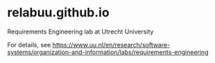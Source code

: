 # relabuu.github.io
Requirements Engineering lab at Utrecht University

For details, see https://www.uu.nl/en/research/software-systems/organization-and-information/labs/requirements-engineering
